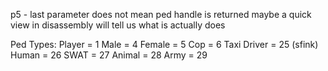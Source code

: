 p5 - last parameter does not mean ped handle is returned
maybe a quick view in disassembly will tell us what is actually does


Ped Types:
Player = 1
Male = 4 
Female = 5 
Cop = 6
Taxi Driver = 25 (sfink)
Human = 26
SWAT = 27 
Animal = 28
Army = 29